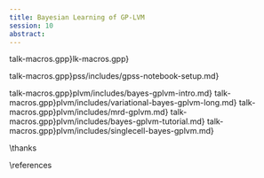 ```yaml
---
title: Bayesian Learning of GP-LVM
session: 10
abstract:
---
```


talk-macros.gpp}lk-macros.gpp}

talk-macros.gpp}pss/includes/gpss-notebook-setup.md}

talk-macros.gpp}plvm/includes/bayes-gplvm-intro.md}
talk-macros.gpp}plvm/includes/variational-bayes-gplvm-long.md}
talk-macros.gpp}plvm/includes/mrd-gplvm.md}
talk-macros.gpp}plvm/includes/bayes-gplvm-tutorial.md}
talk-macros.gpp}plvm/includes/singlecell-bayes-gplvm.md}

\thanks

\references

